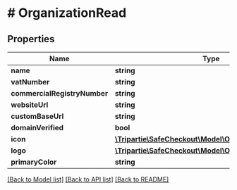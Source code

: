 # # OrganizationRead

## Properties

Name | Type | Description | Notes
------------ | ------------- | ------------- | -------------
**name** | **string** |  | [optional]
**vatNumber** | **string** |  | [optional]
**commercialRegistryNumber** | **string** |  | [optional]
**websiteUrl** | **string** |  | [optional]
**customBaseUrl** | **string** |  | [optional]
**domainVerified** | **bool** |  |
**icon** | [**\Tripartie\SafeCheckout\Model\OrganizationMediaRead**](OrganizationMediaRead.md) |  | [optional]
**logo** | [**\Tripartie\SafeCheckout\Model\OrganizationMediaRead**](OrganizationMediaRead.md) |  | [optional]
**primaryColor** | **string** |  | [optional]

[[Back to Model list]](../../README.md#models) [[Back to API list]](../../README.md#endpoints) [[Back to README]](../../README.md)
